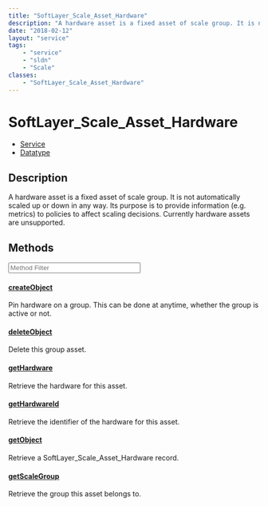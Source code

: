 ```yaml
---
title: "SoftLayer_Scale_Asset_Hardware"
description: "A hardware asset is a fixed asset of scale group. It is not automatically scaled up or down in any way. Its purpose is t... "
date: "2018-02-12"
layout: "service"
tags:
    - "service"
    - "sldn"
    - "Scale"
classes:
    - "SoftLayer_Scale_Asset_Hardware"
---
```

# SoftLayer_Scale_Asset_Hardware
<div id='service-datatype'>
    <ul id='sldn-reference-tabs'>
    <li id='service'> <a href='/reference/services/SoftLayer_Scale_Asset_Hardware' >Service</a></li>    <li id='datatype'> <a href='/reference/datatypes/SoftLayer_Scale_Asset_Hardware' >Datatype</a></li>
    </ul>
</div>

## Description


A hardware asset is a fixed asset of scale group. It is not automatically scaled up or down in any way. Its purpose is to provide information (e.g. metrics) to policies to affect scaling decisions. Currently hardware assets are unsupported. 



        
<div id="properties" class="content service-content">

## Methods

<div class="view-filters">
    <div class="clearfix">
        <div class="search-input-box">
            <input placeholder="Method Filter" onkeyup="titleSearch(inputId='edit-combine', divId='method-div', elementClass='method-row')" 
                type="text" id="edit-combine" value="" size="30" maxlength="128" class="form-text">
        </div>
    </div>
</div>

<div id="method-div">

<div class="method-row">

#### [createObject](/reference/services/SoftLayer_Scale_Asset_Hardware/createObject)
Pin hardware on a group. This can be done at anytime, whether the group is active or not. 

</div>

<div class="method-row">

#### [deleteObject](/reference/services/SoftLayer_Scale_Asset_Hardware/deleteObject)
Delete this group asset.

</div>

<div class="method-row">

#### [getHardware](/reference/services/SoftLayer_Scale_Asset_Hardware/getHardware)
Retrieve the hardware for this asset.

</div>

<div class="method-row">

#### [getHardwareId](/reference/services/SoftLayer_Scale_Asset_Hardware/getHardwareId)
Retrieve the identifier of the hardware for this asset.

</div>

<div class="method-row">

#### [getObject](/reference/services/SoftLayer_Scale_Asset_Hardware/getObject)
Retrieve a SoftLayer_Scale_Asset_Hardware record.

</div>

<div class="method-row">

#### [getScaleGroup](/reference/services/SoftLayer_Scale_Asset_Hardware/getScaleGroup)
Retrieve the group this asset belongs to.

</div>
</div>

</div>

